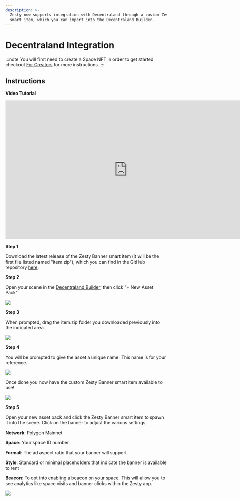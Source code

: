 ```yaml
---
description: >-
  Zesty now supports integration with Decentraland through a custom Zesty Banner
  smart item, which you can import into the Decentraland Builder.
---
```


# Decentraland Integration

:::note
You will first need to create a Space NFT in order to get started checkout [For Creators](../create-space.md) for more instructions.
:::


## Instructions

**Video Tutorial**

<iframe width="760" height="432" src="https://www.youtube.com/embed/6sn8blLfoiI" title="YouTube video player" frameborder="0" allow="accelerometer; autoplay; clipboard-write; encrypted-media; gyroscope; picture-in-picture" allowfullscreen></iframe>

**Step 1**

Download the latest release of the Zesty Banner smart item (it will be the first file listed named "item.zip"), which you can find in the GitHub repository [here](https://github.com/zestymarket/dcl/releases/download/v1.1/item.zip).

**Step 2**

Open your scene in the [Decentraland Builder](https://builder.decentraland.org), then click "+ New Asset Pack"

![](../../../.gitbook/assets/DCL\_1.png)

**Step 3**

When prompted, drag the item.zip folder you downloaded previously into the indicated area.&#x20;

![](../../../.gitbook/assets/DCL\_2.png)

**Step 4**

You will be prompted to give the asset a unique name. This name is for your reference.&#x20;

![](../../../.gitbook/assets/DCL\_3.png)

Once done you now have the custom Zesty Banner smart item available to use!

![](<../../../.gitbook/assets/DCL\_4 (1).png>)

**Step 5**

Open your new asset pack and click the Zesty Banner smart item to spawn it into the scene. Click on the banner to adjust the various settings.

**Network**: Polygon Mainnet

**Space**: Your space ID number

**Format**: The ad aspect ratio that your banner will support

**Style**: Standard or minimal placeholders that indicate the banner is available to rent

**Beacon**: To opt into enabling a beacon on your space. This will allow you to see analytics like space visits and banner clicks within the Zesty app.

![](<../../../.gitbook/assets/DCL\_5 (1).png>)
